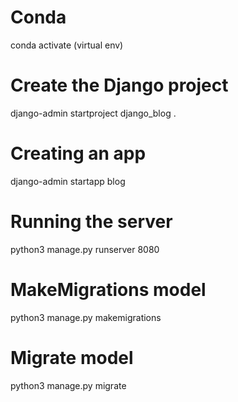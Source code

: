 # Conda

conda activate (virtual env)

# Create the Django project

django-admin startproject django_blog .

# Creating an app

django-admin startapp blog

# Running the server

python3 manage.py runserver 8080

# MakeMigrations model

python3 manage.py makemigrations

# Migrate model

python3 manage.py migrate
